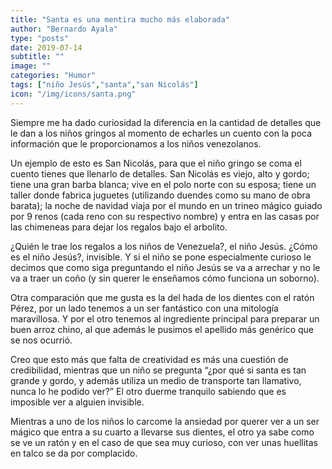 ```yaml
---
title: "Santa es una mentira mucho más elaborada"
author: "Bernardo Ayala"
type: "posts"
date: 2019-07-14
subtitle: ""
image: ""
categories: "Humor"
tags: ["niño Jesús","santa","san Nicolás"]
icon: "/img/icons/santa.png"
---
```

Siempre me ha dado curiosidad la diferencia en la cantidad de detalles que le dan a los niños gringos al momento de echarles un cuento con la poca información que le proporcionamos a los niños venezolanos. <!--more-->

Un ejemplo de esto es San Nicolás, para que el niño gringo se coma el cuento tienes que llenarlo de detalles. San Nicolás es viejo, alto y gordo; tiene una gran barba blanca; vive en el polo norte con su esposa; tiene un taller donde fabrica juguetes (utilizando duendes como su mano de obra barata); la noche de navidad viaja por el mundo en un trineo mágico guiado por 9 renos (cada reno con su respectivo nombre) y entra en las casas por las chimeneas para dejar los regalos bajo el arbolito.

¿Quién le trae los regalos a los niños de Venezuela?, el niño Jesús. ¿Cómo es el niño Jesús?, invisible. Y si el niño se pone especialmente curioso le decimos que como siga preguntando el niño Jesús se va a arrechar y no le va a traer un coño (y sin querer le enseñamos cómo funciona un soborno).

Otra comparación que me gusta es la del hada de los dientes con el ratón Pérez, por un lado tenemos a un ser fantástico con una mitología maravillosa. Y por el otro tenemos al ingrediente principal para preparar un buen arroz chino, al que además le pusimos el apellido más genérico que se nos ocurrió.

Creo que esto más que falta de creatividad es más una cuestión de credibilidad, mientras que un niño se pregunta “¿por qué si santa es tan grande y gordo, y además utiliza un medio de transporte tan llamativo, nunca lo he podido ver?” El otro duerme tranquilo sabiendo que es imposible ver a alguien invisible.

Mientras a uno de los niños lo carcome la ansiedad por querer ver a un ser mágico que entra a su cuarto a llevarse sus dientes, el otro ya sabe como se ve un ratón y en el caso de que sea muy curioso, con ver unas huellitas en talco se da por complacido.
